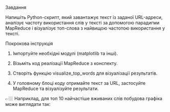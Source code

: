 Завдання



Напишіть Python-скрипт, який завантажує текст із заданої URL-адреси, аналізує частоту використання слів у тексті за допомогою парадигми MapReduce і візуалізує топ-слова з найвищою частотою використання у тексті.



Покрокова інструкція

1. Імпортуйте необхідні модулі (matplotlib та інші).

2. Візьміть код реалізації MapReduce з конспекту.

3. Створіть функцію visualize_top_words для візуалізації результатів.

4. У головному блоці коду отримайте текст за URL, застосуйте MapReduce та візуалізуйте результати.

👉🏼 Наприклад, для топ 10 найчастіше вживаних слів побудова графіка може виглядати так:

